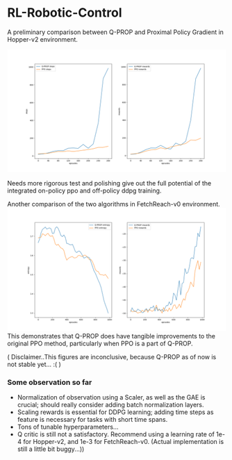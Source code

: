 # RL-Robotic-Control

A preliminary comparison between Q-PROP and Proximal Policy Gradient in Hopper-v2 environment.

![placeholder](graph/hp_plot.png)

Needs more rigorous test and polishing give out the full potential of the integrated on-policy ppo and off-policy ddpg training.

Another comparison of the two algorithms in FetchReach-v0 environment.
![placeholder](graph/fr_plot.png)
This demonstrates that Q-PROP does have tangible improvements to the original PPO method, particularly when PPO is a part of Q-PROP.

( Disclaimer..This figures are inconclusive, because Q-PROP as of now is not stable yet... :( )

### Some observation so far
* Normalization of observation using a Scaler, as well as the GAE is crucial; should really consider adding batch normalization layers.
* Scaling rewards is essential for DDPG learning; adding time steps as feature is necessary for tasks with short time spans.
* Tons of tunable hyperparameters...
* Q critic is still not a satisfactory. Recommend using a learning rate of 1e-4 for Hopper-v2, and 1e-3 for FetchReach-v0. (Actual implementation is still a little bit buggy...)) 
